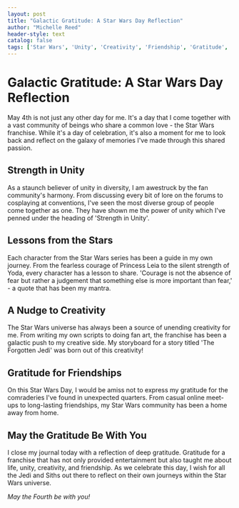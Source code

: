 ```yaml
---
layout: post
title: "Galactic Gratitude: A Star Wars Day Reflection"
author: "Michelle Reed"
header-style: text
catalog: false
tags: ['Star Wars', 'Unity', 'Creativity', 'Friendship', 'Gratitude', 'Reflection']
---
```


# Galactic Gratitude: A Star Wars Day Reflection  

May 4th is not just any other day for me. It's a day that I come together with a vast community of beings who share a common love - the Star Wars franchise. While it's a day of celebration, it's also a moment for me to look back and reflect on the galaxy of memories I've made through this shared passion.  

## Strength in Unity  

As a staunch believer of unity in diversity, I am awestruck by the fan community's harmony. From discussing every bit of lore on the forums to cosplaying at conventions, I've seen the most diverse group of people come together as one. They have shown me the power of unity which I've penned under the heading of 'Strength in Unity'.  

## Lessons from the Stars  

Each character from the Star Wars series has been a guide in my own journey. From the fearless courage of Princess Leia to the silent strength of Yoda, every character has a lesson to share. 'Courage is not the absence of fear but rather a judgement that something else is more important than fear,' - a quote that has been my mantra.  

## A Nudge to Creativity  

The Star Wars universe has always been a source of unending creativity for me. From writing my own scripts to doing fan art, the franchise has been a galactic push to my creative side. My storyboard for a story titled 'The Forgotten Jedi' was born out of this creativity!  

## Gratitude for Friendships  

On this Star Wars Day, I would be amiss not to express my gratitude for the comraderies I've found in unexpected quarters. From casual online meet-ups to long-lasting friendships, my Star Wars community has been a home away from home.  

## May the Gratitude Be With You  

I close my journal today with a reflection of deep gratitude. Gratitude for a franchise that has not only provided entertainment but also taught me about life, unity, creativity, and friendship. As we celebrate this day, I wish for all the Jedi and Siths out there to reflect on their own journeys within the Star Wars universe.  

*May the Fourth be with you!*  